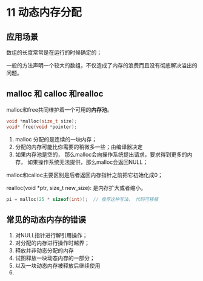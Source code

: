 # 11 动态内存分配

## 应用场景

数组的长度常常是在运行的时候确定的；

一般的方法声明一个较大的数组，不仅造成了内存的浪费而且没有彻底解决溢出的问题。

## malloc 和 calloc 和realloc

malloc和free共同维护着一个可用的**内存池**。

```c++
void *malloc(size_t size);
void* free(void *pointer);
```

1. malloc 分配的是连续的一块内存； 
2. 分配的内存可能比你需要的稍微多一些；由编译器决定
3. 如果内存池是空的， 那么malloc会向操作系统提出请求，要求得到更多的内存， 如果操作系统无法提供，那么malloc会返回NULL；

malloc和calloc主要区别是后者返回内存指针之前把它初始化成0；

realloc(void *ptr, size_t new_size): 是内存扩大或者缩小。

```c++
pi = malloc(25 * sizeof(int));	// 推荐这种写法， 代码可移植
```

## 常见的动态内存的错误

1. 对NULL指针进行解引用操作；
2. 对分配的内存进行操作时越界；
3. 释放并非动态分配的内存
4. 试图释放一块动态内存的一部分； 
5. 以及一块动态内存被释放后继续使用
6. 